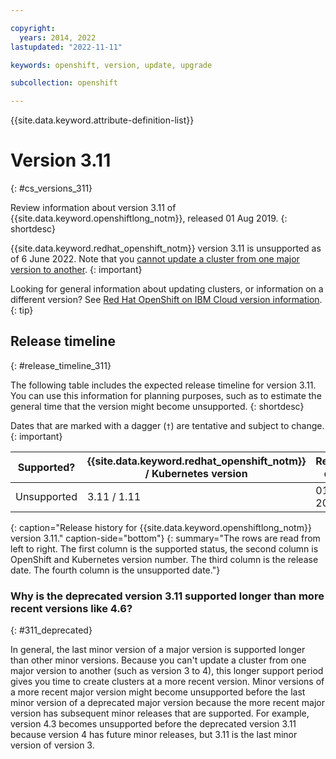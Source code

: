 ```yaml
---

copyright:
  years: 2014, 2022
lastupdated: "2022-11-11"

keywords: openshift, version, update, upgrade

subcollection: openshift

---
```


{{site.data.keyword.attribute-definition-list}}





# Version 3.11  
{: #cs_versions_311}

Review information about version 3.11 of {{site.data.keyword.openshiftlong_notm}}, released 01 Aug 2019.
{: shortdesc}

{{site.data.keyword.redhat_openshift_notm}} version 3.11 is unsupported as of 6 June 2022. Note that you [cannot update a cluster from one major version to another](#311_deprecated). 
{: important}

Looking for general information about updating clusters, or information on a different version? See [Red Hat OpenShift on IBM Cloud version information](/docs/openshift?topic=openshift-openshift_changelog).
{: tip}


## Release timeline 
{: #release_timeline_311}

The following table includes the expected release timeline for version 3.11. You can use this information for planning purposes, such as to estimate the general time that the version might become unsupported. 
{: shortdesc}

Dates that are marked with a dagger (`†`) are tentative and subject to change.
{: important}

| Supported? | {{site.data.keyword.redhat_openshift_notm}} / Kubernetes version | Release date | Unsupported date |
| --- | --- | --- | --- |
| Unsupported | 3.11 / 1.11 | 01 Aug 2019 | 06 Jun 2022 `†` |
{: caption="Release history for {{site.data.keyword.openshiftlong_notm}} version 3.11." caption-side="bottom"}
{: summary="The rows are read from left to right. The first column is the supported status, the second column is OpenShift and Kubernetes version number. The third column is the release date. The fourth column is the unsupported date."}

### Why is the deprecated version 3.11 supported longer than more recent versions like 4.6?
{: #311_deprecated}

In general, the last minor version of a major version is supported longer than other minor versions. Because you can't update a cluster from one major version to another (such as version 3 to 4), this longer support period gives you time to create clusters at a more recent version. Minor versions of a more recent major version might become unsupported before the last minor version of a deprecated major version because the more recent major version has subsequent minor releases that are supported. For example, version 4.3 becomes unsupported before the deprecated version 3.11 because version 4 has future minor releases, but 3.11 is the last minor version of version 3.


